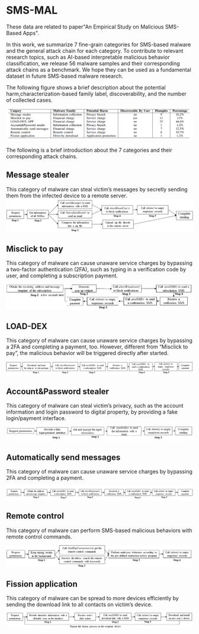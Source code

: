 # SMS-MAL
These data are related to paper"An Empirical Study on Malicious SMS-Based Apps".

In this work, we summarize 7 fine-grain categories for SMS-based malware and the general attack chain for each category. To contribute to relevant research topics, such as AI-based interpretable malicious behavior classification, we release 56 malware samples and their corresponding attack chains as a benchmark. We hope they can be used as a fundamental dataset in future SMS-based malware research.

The following figure shows a brief description about the potential harm,characterization-based family label, discoverability, and the number of collected cases.

![fig.1](https://github.com/qqj1130247885/SMS-MAL/blob/main/image/information.png)

The following is a brief introduction about the 7 categories and their corresponding attack chains.

## Message stealer

This category of malware can steal victim’s messages by secretly sending them from the infected device to a remote server.
![fig.1](https://github.com/qqj1130247885/SMS-MAL/blob/main/image/messageStealer.jpg)


## Misclick to pay

This category of malware can cause unaware service charges by bypassing a two-factor authentication (2FA), such as typing in a verification code by user, and completing a subscription payment. 

![fig.2](https://github.com/qqj1130247885/SMS-MAL/blob/main/image/misclick.jpg)


## LOAD-DEX

This category of malware can cause unaware service charges by bypassing a 2FA and completing a payment, too. However, different from “Misclick to pay”, the malicious behavior will be triggered directly after started.

![fig.3](https://github.com/qqj1130247885/SMS-MAL/blob/main/image/loaddex.jpg)

## Account&Password stealer

This category of malware can steal victim’s privacy, such as the account information and login password to digital property, by providing a fake login/payment interface.


![fig.4](https://github.com/qqj1130247885/SMS-MAL/blob/main/image/accountstealer-attackchain.jpg)

## Automatically send messages

This category of malware can cause unaware service charges by bypassing 2FA and completing a payment.

![fig.5](https://github.com/qqj1130247885/SMS-MAL/blob/main/image/message.jpg)

## Remote control

This category of malware can perform SMS-based malicious behaviors with remote control commands. 

![fig.6](https://github.com/qqj1130247885/SMS-MAL/blob/main/image/remotecontrol.jpg)

## Fission application

This category of malware can be spread to more devices efficiently by sending the download link to all contacts on victim’s device.


![fig.7](https://github.com/qqj1130247885/SMS-MAL/blob/main/image/flission.jpg)
